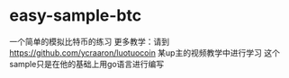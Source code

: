 # easy-sample-btc
一个简单的模拟比特币的练习
更多教学：请到 https://github.com/ycraaron/luotuocoin 某up主的视频教学中进行学习
这个sample只是在他的基础上用go语言进行编写